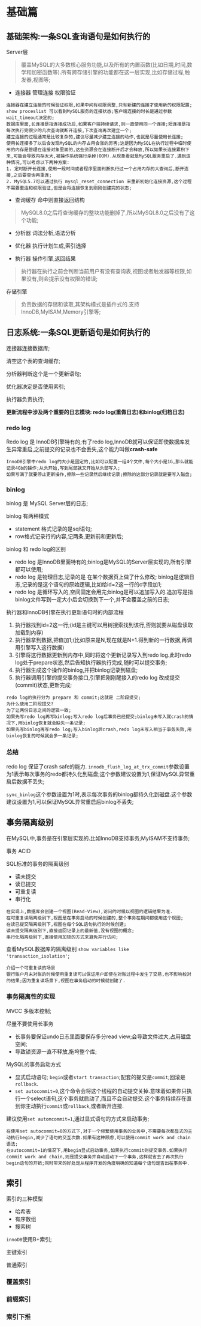 # 基础篇

## 基础架构:一条SQL查询语句是如何执行的

Server层

> 覆盖MySQL的大多数核心服务功能,以及所有的内置函数(比如日期,时间,数学和加密函数等).所有跨存储引擎的功能都在这一层实现,比如存储过程,触发器,视图等;

* 连接器 管理连接 权限验证

```
连接器在建立连接的时候验证权限,如果中间有权限调整,只有新建的连接才使用新的权限配置;
show proceslist 可以看到MySQL服务的连接状态;客户端连接的时长是通过参数wait_timeout决定的;
数据库里面,长连接是指连接成功后,如果客户端持续请求,则一直使用同一个连接;短连接是指每次执行完很少的几次查询就断开连接,下次查询再次建立一个;
建立连接的过程通常是比较复杂的,建议尽量减少建立连接的动作,也就是尽量使用长连接;
使用长连接多了以后会发现MySQL的内存占用会涨的厉害;这是因为MySQL在执行过程中临时使用的内存是管理在连接对象里面的,这些资源会在连接断开后才会释放,所以如果长连接累积下来,可能会导致内存太大,被操作系统强行杀掉(OOM).从现象看就是MySQL服务重启了.遇到这种情况,可以考虑以下两种方案:
1. 定时断开长连接,使用一段时间或者程序里面判断执行过一个占用内存的大查询后,断开连接,之后要查询再重连;
2. MySQL5.7可以通过执行 mysql_reset_connection 来重新初始化连接资源,这个过程不需要重连和权限验证,但是会将连接恢复到刚刚创建完的状态;
```



* 查询缓存 命中则直接返回结构

> MySQL8.0之后将查询缓存的整块功能删掉了,所以MySQL8.0之后没有了这个功能;

* 分析器 词法分析,语法分析

* 优化器 执行计划生成,索引选择

* 执行器 操作引擎,返回结果

> 执行器在执行之前会判断当前用户有没有查询表,视图或者触发器等权限,如果没有,则会提示没有权限的错误;



存储引擎

> 负责数据的存储和读取,其架构模式是插件式的.支持InnoDB,MyISAM,Memory引擎等;



## 日志系统:一条SQL更新语句是如何执行的

连接器连接数据库;

清空这个表的查询缓存;

分析器判断这个是一个更新语句;

优化器决定是否使用索引;

执行器负责执行;

**更新流程中涉及两个重要的日志模块: redo log(重做日志)和binlog(归档日志)**

### redo log

Redo log 是 InnoDB引擎特有的;有了redo log,InnoDB就可以保证即使数据库发生异常重启,之前提交的记录也不会丢失,这个能力叫做**crash-safe**

```
InnoDB引擎中redo log的大小是固定的,比如可以配置一组4个文件,每个大小是1G,那么就能记录4Gb的操作;从头开始,写到尾部就又开始从头部写入;
如果写满了就要停止更新操作,擦除一些记录然后继续记录;擦除的这部分记录就是要写入磁盘;
```

### binlog

binlog 是 MySQL Server层的日志;

binlog 有两种模式

* statement 格式记录的是sql语句;
* row格式记录行的内容,记两条,更新前和更新后;

binlog 和 redo log的区别

* redo log 是InnoDB里面特有的;binlog是MySQL的Server层实现的,所有引擎都可以使用;
* redo log 是物理日志,记录的是 在某个数据页上做了什么修改; binlog是逻辑日志,记录的是这个语句的原始逻辑,比如给id=2这一行的c字段加1;
* redo log 是循环写入的,空间固定会用完;binlog是可以追加写入的.追加写是指binlog文件写到一定大小后会切换到下一个,并不会覆盖之前的日志;



执行器和InnoDB引擎在执行更新语句时的内部流程

1. 执行器找到id=2这一行;(id是主键可以用树搜索找到该行,否则就要从磁盘读取加载到内存)
2. 执行器拿到数据,把值加1;(比如原来是N,现在就是N+1.得到新的一行数据,再调用引擎写入这行数据)
3. 引擎将这行数据更新到内存中,同时将这个更新记录写入到redo log.此时redo log处于prepare状态,然后告知执行器执行完成,随时可以提交事务;
4. 执行器生成这个操作的binlog,并把binlog记录到磁盘;
5. 执行器调用引擎的提交事务接口,引擎把刚刚醒接入的redo log 改成提交(commit)状态,更新完成;

```
redo log的执行分为 prepare 和 commit;这就是 二阶段提交;
为什么使用二阶段提交?
为了让两份日志之间的逻辑一致;
如果先写redo log再写binlog;写入redo log后事务已经提交;binlog未写入就crash的情况下,用binlog恢复就会缺失一条记录;
如果先写binlog再写redo log;写入binlog后crash,redo log未写入相当于事务失败,用binlog恢复的时候就会多一条记录;
```

### 总结

redo log 保证了crash safe的能力. `innodb_flush_log_at_trx_commit`参数设置为1表示每次事务的redo都持久化到磁盘;这个参数建议设置为1,保证MySQL异常重启后数据不丢失;

`sync_binlog`这个参数设置为1时,表示每次事务的binlog都持久化到磁盘.这个参数建议设置为1,可以保证MySQL异常重启后binlog不丢失;



## 事务隔离级别

在MySQL中,事务是在引擎层实现的.比如InnoDB支持事务;MyISAM不支持事务;

事务 ACID

SQL标准的事务的隔离级别

* 读未提交
* 读已提交
* 可重复读
* 串行化

```
在实现上,数据库会创建一个视图(Read-View),访问的时候以视图的逻辑结果为准.
在可重复读隔离级别下,视图是在事务启动的时候创建的,整个事务在期间都使用这个视图;
在读已提交隔离级别下,视图在每个SQL语句执行的时候创建;
读未提交隔离级别下,直接返回记录上的最新值,没有视图的概念;
串行化隔离级别下,直接使用加锁的方式来避免并行访问;
```



查看MySQL数据库的隔离级别 `show variables like 'transaction_isolation'`;



```
介绍一个可重复读的场景
银行账户月末对账的时候使用重复读可以保证用户即使在对账过程中发生了交易,也不影响校对的结果;因为重复读场景下,视图在事务启动的时候就创建了.
```

### 事务隔离性的实现

MVCC 多版本控制;

尽量不要使用长事务

* 长事务要保证undo日志里面要保存多分read view;会导致文件过大,占用磁盘空间;
* 导致锁资源一直不释放,拖垮整个库;

MySQL的事务启动方式

* 显式启动语句; `begin`或者`start transaction`;配套的提交是`commit`;回滚是`rollback`.
* `set autocommit=0`,这个命令会将这个线程的自动提交关掉.意味着如果你只执行一个select语句,这个事务就启动了,而且不会自动提交.这个事务持续存在直到你主动执行`commit`或`rollback`,或者断开连接.

建议使用`set automcommit=1`,通过显式语句的方式来启动事务;

```
在使用set autocommit=0的方式下,对于一个频繁使用事务的业务中,不需要每次都显式的主动执行begin,减少了语句的交互次数.如果有这种顾虑,可以使用commit work and chain语法;
在autocommit=1的情况下,用begin显式启动事务,如果执行commit则提交事务.如果执行commit work and chain,则是提交事务并自动启动下一个事务,这样就省去了再次执行begin语句的开销;同时带来的好处是从程序开发的角度明确的知道每个语句是否出在事务中.
```



## 索引

索引的三种模型

* 哈希表
* 有序数组
* 搜索树



`innoDB`使用B+索引;

主键索引

普通索引



### 覆盖索引

### 前缀索引

### 索引下推


